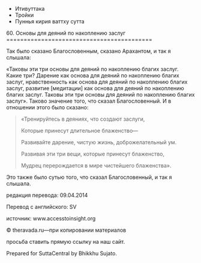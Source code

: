 









* Итивуттака
* Тройки
* Пуннья кирия ваттху сутта


60\. Основы для деяний по накоплению заслуг
\=\=\=\=\=\=\=\=\=\=\=\=\=\=\=\=\=\=\=\=\=\=\=\=\=\=\=\=\=\=\=\=\=\=\=\=\=\=\=\=\=\=



Так было сказано Благословенным, сказано Арахантом, и так я слышала:


«Таковы эти три основы для деяний по накоплению благих заслуг\. Какие три? Дарение как основа для деяний по накоплению благих заслуг, нравственность как основа для деяний по накоплению благих заслуг, развитие \[медитации\] как основа для деяний по накоплению благих заслуг\. Таковы эти три основы для деяний по накоплению благих заслуг»\. Таково значение того, что сказал Благословенный\. И в отношении этого было сказано:



> «Тренируйтесь в деяниях, что создают заслуги,  
> 
> Которые принесут длительное блаженство—  
> 
> Развивайте дарение, чистую жизнь, доброжелательный ум\.  
> 
> Развивая эти три вещи, которые принесут блаженство,  
> 
> Мудрец перерождается в мире чистейшего блаженства»\.


Это также было сутью того, что сказал Благословенный, и так я слышала\.



редакция перевода: 09\.04\.2014


Перевод с английского: SV


источник: www\.accesstoinsight\.org


© theravada\.ru—при копировании материалов


просьба ставить прямую ссылку на наш сайт\.


Prepared for SuttaCentral by Bhikkhu Sujato\.






